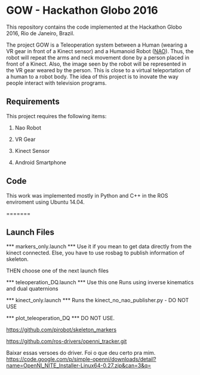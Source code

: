 # GOW - Hackathon Globo 2016

This repository contains the code implemented at the Hackathon Globo 2016, Rio de Janeiro, Brazil.

The project GOW is a Teleoperation system between a Human (wearing a VR gear in front of a Kinect sensor) and a Humanoid Robot ([NAO](https://www.ald.softbankrobotics.com/en/cool-robots/nao)). Thus, the robot will repeat the arms and neck movement done by a person placed in front of a Kinect. Also, the image seen by the robot will be represented in the VR gear weared by the person. This is close to a virtual teleportation of a human to a robot body. The idea of this project is to inovate the way people interact with television programs.

## Requirements
This project requires the following items:

1.  Nao Robot

2.  VR Gear

3.  Kinect Sensor

4.  Android Smartphone

## Code
This work was implemented mostly in Python and C++ in the ROS enviroment using Ubuntu 14.04.

=======
## Launch Files

*** markers_only.launch ***
Use it if you mean to get data directly from the kinect connected.
Else, you have to use rosbag to publish information of skeleton.

THEN choose one of the next launch files

*** teleoperation_DQ.launch ***
Use this one
Runs using inverse kinematics and dual quaternions

*** kinect_only.launch ***
Runs the kinect_no_nao_publisher.py - DO NOT USE	

*** plot_teleoperation_DQ ***
DO NOT USE.

https://github.com/pirobot/skeleton_markers

https://github.com/ros-drivers/openni_tracker.git 

Baixar essas versoes do driver. Foi o que deu certo pra mim.
https://code.google.com/p/simple-openni/downloads/detail?name=OpenNI_NITE_Installer-Linux64-0.27.zip&can=3&q=



